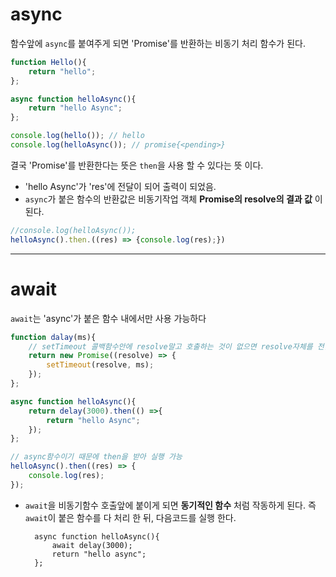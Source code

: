# async
함수앞에 ```async```를 붙여주게 되면 'Promise'를 반환하는 비동기 처리 함수가 된다.
```javascript
function Hello(){
    return "hello";
};

async function helloAsync(){
    return "hello Async";
};

console.log(hello()); // hello
console.log(helloAsync()); // promise{<pending>}
```
결국 'Promise'를 반환한다는 뜻은 ```then```을 사용 할 수 있다는 뜻 이다.
- 'hello Async'가 'res'에 전달이 되어 출력이 되었음.
- ```async```가 붙은 함수의 반환값은 비동기작업 객체 **Promise의 resolve의 결과 값** 이 된다.
```javascript
//console.log(helloAsync());
helloAsync().then.((res) => {console.log(res);})
```
---
# await
```await```는 'async'가 붙은 함수 내에서만 사용 가능하다

```javascript
function dalay(ms){
    // setTimeout 콜백함수안에 resolve말고 호출하는 것이 없으면 resolve자체를 전달해도 무방하다
    return new Promise((resolve) => {
        setTimeout(resolve, ms);
    });
};

async function helloAsync(){
    return delay(3000).then(() =>{
        return "hello Async";
    });
};

// async함수이기 때문에 then을 받아 실행 가능
helloAsync().then((res) => {
    console.log(res);
});
```
- ```await```을 비동기함수 호출앞에 붙이게 되면 **동기적인 함수** 처럼 작동하게 된다. 즉 ```await```이 붙은 함수를 다 처리 한 뒤, 다음코드를 실행 한다.

        async function helloAsync(){
            await delay(3000);
            return "hello async";
        };
